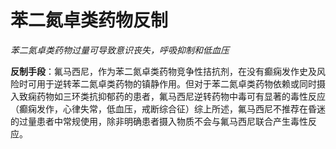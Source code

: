 # 苯二氮卓类药物反制
*苯二氮卓类药物过量可导致意识丧失，呼吸抑制和低血压*

**反制手段**：氟马西尼，作为苯二氮卓类药物竞争性拮抗剂，在没有癫痫发作史及风险时可用于逆转苯二氮卓类药物的镇静作用。但对于苯二氮卓类药物依赖或同时摄入致痫药物如三环类抗抑郁药的患者，氟马西尼逆转药物中毒可有显著的毒性反应（癫痫发作，心律失常，低血压，戒断综合征）综上所述，氟马西尼不推荐在昏迷的过量患者中常规使用，除非明确患者摄入物质不会与氟马西尼联合产生毒性反应。
